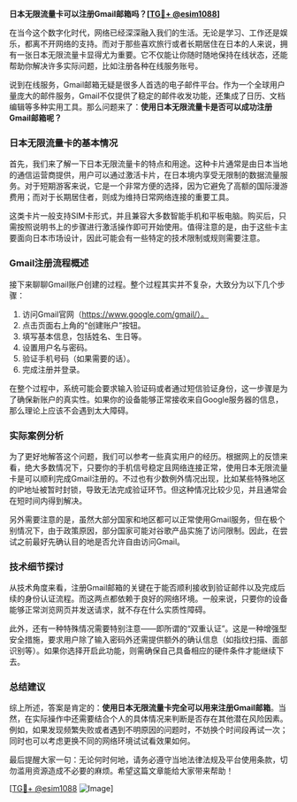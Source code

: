 **日本无限流量卡可以注册Gmail邮箱吗？[[TG💪+ @esim1088](https://t.me/s/esim1088)]**

在当今这个数字化时代，网络已经深深融入我们的生活。无论是学习、工作还是娱乐，都离不开网络的支持。而对于那些喜欢旅行或者长期居住在日本的人来说，拥有一张日本无限流量卡显得尤为重要。它不仅能让你随时随地保持在线状态，还能帮助你解决许多实际问题，比如注册各种在线服务账号。

说到在线服务，Gmail邮箱无疑是很多人首选的电子邮件平台。作为一个全球用户量庞大的邮件服务，Gmail不仅提供了稳定的邮件收发功能，还集成了日历、文档编辑等多种实用工具。那么问题来了：**使用日本无限流量卡是否可以成功注册Gmail邮箱呢？**

### 日本无限流量卡的基本情况

首先，我们来了解一下日本无限流量卡的特点和用途。这种卡片通常是由日本当地的通信运营商提供，用户可以通过激活卡片，在日本境内享受无限制的数据流量服务。对于短期游客来说，它是一个非常方便的选择，因为它避免了高额的国际漫游费用；而对于长期居住者，则成为维持日常网络连接的重要工具。

这类卡片一般支持SIM卡形式，并且兼容大多数智能手机和平板电脑。购买后，只需按照说明书上的步骤进行激活操作即可开始使用。值得注意的是，由于这些卡主要面向日本市场设计，因此可能会有一些特定的技术限制或规则需要注意。

### Gmail注册流程概述

接下来聊聊Gmail账户创建的过程。整个过程其实并不复杂，大致分为以下几个步骤：

1. 访问Gmail官网（https://www.google.com/gmail/）。
2. 点击页面右上角的“创建账户”按钮。
3. 填写基本信息，包括姓名、生日等。
4. 设置用户名与密码。
5. 验证手机号码（如果需要的话）。
6. 完成注册并登录。

在整个过程中，系统可能会要求输入验证码或者通过短信验证身份，这一步骤是为了确保新账户的真实性。如果你的设备能够正常接收来自Google服务器的信息，那么理论上应该不会遇到太大障碍。

### 实际案例分析

为了更好地解答这个问题，我们可以参考一些真实用户的经历。根据网上的反馈来看，绝大多数情况下，只要你的手机信号稳定且网络连接正常，使用日本无限流量卡是可以顺利完成Gmail注册的。不过也有少数例外情况出现，比如某些特殊地区的IP地址被暂时封锁，导致无法完成验证环节。但这种情况比较少见，并且通常会在短时间内得到解决。

另外需要注意的是，虽然大部分国家和地区都可以正常使用Gmail服务，但在极个别情况下，由于政策原因，部分国家可能对谷歌产品实施了访问限制。因此，在尝试之前最好先确认目的地是否允许自由访问Gmail。

### 技术细节探讨

从技术角度来看，注册Gmail邮箱的关键在于能否顺利接收到验证邮件以及完成后续的身份认证流程。而这两点都依赖于良好的网络环境。一般来说，只要你的设备能够正常浏览网页并发送请求，就不存在什么实质性障碍。

此外，还有一种特殊情况需要特别注意——即所谓的“双重认证”。这是一种增强型安全措施，要求用户除了输入密码外还需提供额外的确认信息（如指纹扫描、面部识别等）。如果你选择开启此功能，则需确保自己具备相应的硬件条件才能继续下去。

### 总结建议

综上所述，答案是肯定的：**使用日本无限流量卡完全可以用来注册Gmail邮箱**。当然，在实际操作中还需要结合个人的具体情况来判断是否存在其他潜在风险因素。例如，如果发现频繁失败或者遇到不明原因的问题时，不妨换个时间段再试一次；同时也可以考虑更换不同的网络环境试试看效果如何。

最后提醒大家一句：无论何时何地，请务必遵守当地法律法规及平台使用条款，切勿滥用资源造成不必要的麻烦。希望这篇文章能给大家带来帮助！

[[TG💪+ @esim1088](https://t.me/s/esim1088) ![Image](https://i.postimg.cc/4NQfJmqS/Snipaste-2025-05-13-00-14-12.png)]